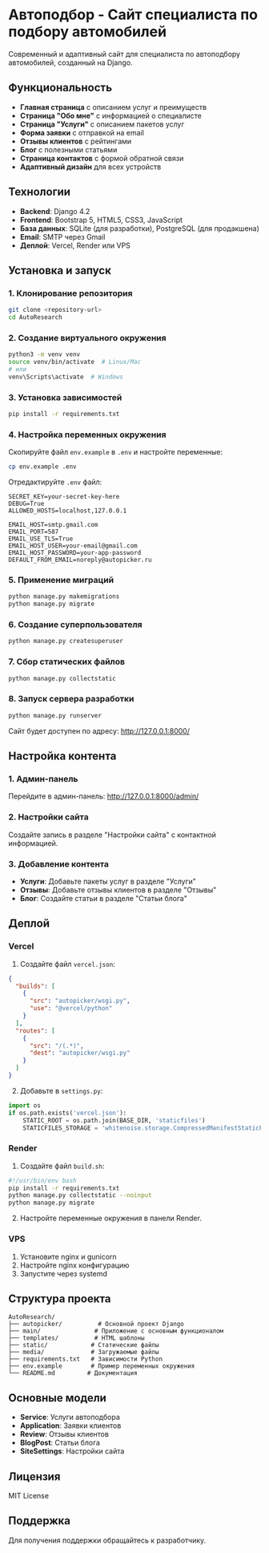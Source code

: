 # Автоподбор - Сайт специалиста по подбору автомобилей

Современный и адаптивный сайт для специалиста по автоподбору автомобилей, созданный на Django.

## Функциональность

- **Главная страница** с описанием услуг и преимуществ
- **Страница "Обо мне"** с информацией о специалисте
- **Страница "Услуги"** с описанием пакетов услуг
- **Форма заявки** с отправкой на email
- **Отзывы клиентов** с рейтингами
- **Блог** с полезными статьями
- **Страница контактов** с формой обратной связи
- **Адаптивный дизайн** для всех устройств

## Технологии

- **Backend**: Django 4.2
- **Frontend**: Bootstrap 5, HTML5, CSS3, JavaScript
- **База данных**: SQLite (для разработки), PostgreSQL (для продакшена)
- **Email**: SMTP через Gmail
- **Деплой**: Vercel, Render или VPS

## Установка и запуск

### 1. Клонирование репозитория

```bash
git clone <repository-url>
cd AutoResearch
```

### 2. Создание виртуального окружения

```bash
python3 -m venv venv
source venv/bin/activate  # Linux/Mac
# или
venv\Scripts\activate  # Windows
```

### 3. Установка зависимостей

```bash
pip install -r requirements.txt
```

### 4. Настройка переменных окружения

Скопируйте файл `env.example` в `.env` и настройте переменные:

```bash
cp env.example .env
```

Отредактируйте `.env` файл:

```env
SECRET_KEY=your-secret-key-here
DEBUG=True
ALLOWED_HOSTS=localhost,127.0.0.1

EMAIL_HOST=smtp.gmail.com
EMAIL_PORT=587
EMAIL_USE_TLS=True
EMAIL_HOST_USER=your-email@gmail.com
EMAIL_HOST_PASSWORD=your-app-password
DEFAULT_FROM_EMAIL=noreply@autopicker.ru
```

### 5. Применение миграций

```bash
python manage.py makemigrations
python manage.py migrate
```

### 6. Создание суперпользователя

```bash
python manage.py createsuperuser
```

### 7. Сбор статических файлов

```bash
python manage.py collectstatic
```

### 8. Запуск сервера разработки

```bash
python manage.py runserver
```

Сайт будет доступен по адресу: http://127.0.0.1:8000/

## Настройка контента

### 1. Админ-панель

Перейдите в админ-панель: http://127.0.0.1:8000/admin/

### 2. Настройки сайта

Создайте запись в разделе "Настройки сайта" с контактной информацией.

### 3. Добавление контента

- **Услуги**: Добавьте пакеты услуг в разделе "Услуги"
- **Отзывы**: Добавьте отзывы клиентов в разделе "Отзывы"
- **Блог**: Создайте статьи в разделе "Статьи блога"

## Деплой

### Vercel

1. Создайте файл `vercel.json`:

```json
{
  "builds": [
    {
      "src": "autopicker/wsgi.py",
      "use": "@vercel/python"
    }
  ],
  "routes": [
    {
      "src": "/(.*)",
      "dest": "autopicker/wsgi.py"
    }
  ]
}
```

2. Добавьте в `settings.py`:

```python
import os
if os.path.exists('vercel.json'):
    STATIC_ROOT = os.path.join(BASE_DIR, 'staticfiles')
    STATICFILES_STORAGE = 'whitenoise.storage.CompressedManifestStaticFilesStorage'
```

### Render

1. Создайте файл `build.sh`:

```bash
#!/usr/bin/env bash
pip install -r requirements.txt
python manage.py collectstatic --noinput
python manage.py migrate
```

2. Настройте переменные окружения в панели Render.

### VPS

1. Установите nginx и gunicorn
2. Настройте nginx конфигурацию
3. Запустите через systemd

## Структура проекта

```
AutoResearch/
├── autopicker/          # Основной проект Django
├── main/               # Приложение с основным функционалом
├── templates/          # HTML шаблоны
├── static/            # Статические файлы
├── media/             # Загружаемые файлы
├── requirements.txt   # Зависимости Python
├── env.example        # Пример переменных окружения
└── README.md         # Документация
```

## Основные модели

- **Service**: Услуги автоподбора
- **Application**: Заявки клиентов
- **Review**: Отзывы клиентов
- **BlogPost**: Статьи блога
- **SiteSettings**: Настройки сайта

## Лицензия

MIT License

## Поддержка

Для получения поддержки обращайтесь к разработчику. 